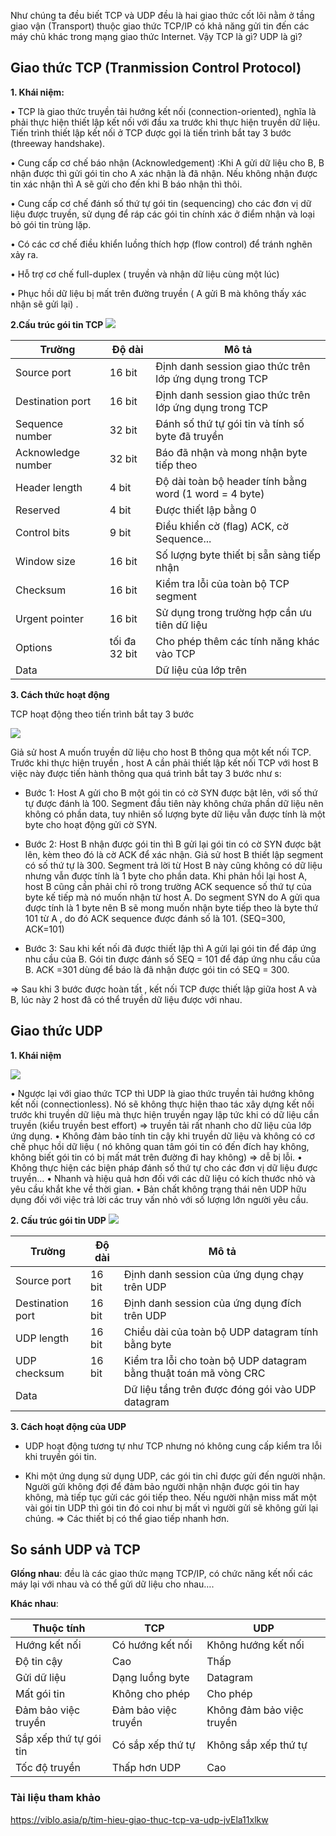 Như chúng ta đều biết TCP và UDP đều là hai giao thức cốt lõi nằm ở tầng giao vận (Transport) thuộc giao thức TCP/IP có khả năng gửi tin đến các máy chủ khác trong mạng giao thức Internet. Vậy TCP là gì? UDP là gì?

## Giao thức TCP (Tranmission Control Protocol)
**1. Khái niệm:**

•	TCP là giao thức truyền tải hướng kết nối (connection-oriented), nghĩa là phải thực hiện thiết lập kết nối với đầu xa trước khi thực hiện truyền dữ liệu. Tiến trình thiết lập kết nối ở TCP được gọi là tiến trình bắt tay 3 bước (threeway handshake).

•	Cung cấp cơ chế báo nhận (Acknowledgement) :Khi A gửi dữ liệu cho B, B nhận được thì gửi gói tin cho A xác nhận là đã nhận. Nếu không nhận được tin xác nhận thì A sẽ gửi cho đến khi B báo nhận thì thôi.

•	Cung cấp cơ chế đánh số thứ tự gói tin (sequencing) cho các đơn vị dữ liệu được truyền, sử dụng để ráp các gói tin chính xác ở điểm nhận và loại bỏ gói tin trùng lặp.

•	Có các cơ chế điều khiển luồng thích hợp (flow control) để tránh nghẽn xảy ra.

•	Hỗ trợ cơ chế full-duplex ( truyền và nhận dữ liệu cùng một lúc)

•	Phục hồi dữ liệu bị mất trên đường truyền ( A gửi B mà không thấy xác nhận sẽ gửi lại) .

**2.Cấu trúc gói tin TCP**
![](https://images.viblo.asia/ca199b5e-2deb-42b0-ac36-33dbf30f3e20.png)

| Trường           | Độ dài       | Mô tả                                                     |
|------------------|--------------|-----------------------------------------------------------|
| Source port      | 16 bit       | Định danh session giao thức trên lớp ứng dụng trong TCP    |
| Destination port | 16 bit       | Định danh session giao thức trên lớp ứng dụng trong TCP    |
| Sequence number  | 32 bit       | Đánh số thứ tự gói tin và tính số byte đã truyền           |
| Acknowledge number | 32 bit      | Báo đã nhận và mong nhận byte tiếp theo                    |
| Header length    | 4 bit        | Độ dài toàn bộ header tính bằng word (1 word = 4 byte)     |
| Reserved         | 4 bit        | Được thiết lập bằng 0                                     |
| Control bits     | 9 bit        | Điều khiển cờ (flag) ACK, cờ Sequence...                   |
| Window size      | 16 bit       | Số lượng byte thiết bị sẵn sàng tiếp nhận                  |
| Checksum         | 16 bit       | Kiểm tra lỗi của toàn bộ TCP segment                       |
| Urgent pointer   | 16 bit       | Sử dụng trong trường hợp cần ưu tiên dữ liệu               |
| Options          | tối đa 32 bit | Cho phép thêm các tính năng khác vào TCP                   |
| Data             |              | Dữ liệu của lớp trên                                     |


**3. Cách thức hoạt động**

TCP hoạt động theo tiến trình bắt tay 3 bước

![](https://images.viblo.asia/a9965935-1470-4add-a99d-6556775e6619.png)

Giả sử host A muốn truyền dữ liệu cho host B thông qua một kết nối TCP. Trước khi thực hiện truyền , host A cần phải thiết lập kết nối TCP với host B việc này được tiến hành thông qua quá trình bắt tay 3 bước như s:

- Bước 1: Host A gửi cho B một gói tin có cờ SYN được bật lên, với số thứ tự được đánh là 100. Segment đầu tiên này không chứa phần dữ liệu nên không có phần data, tuy nhiên số lượng byte dữ liệu vẫn được tính là một byte cho hoạt động gửi cờ SYN.
- Bước 2: Host B nhận được gói tin thì B gửi lại gói tin có cờ SYN được bật lên, kèm theo đó là cờ ACK để xác nhận.
Giả sử host B thiết lập segment có số thứ tự là 300. Segment trả lời từ Host B này cũng không có dữ liệu nhưng vẫn được tính là 1 byte cho phần data. Khi phản hồi lại host A, host B cũng cần phải chỉ rõ trong trường ACK sequence số thứ tự của byte kế tiếp mà nó muốn nhận từ host A. Do segment SYN do A gửi qua được tính là 1 byte nên B sẽ mong muốn nhận byte tiếp theo là byte thứ 101 từ A , do đó ACK sequence được đánh số là 101. (SEQ=300, ACK=101)

- Bước 3: Sau khi kết nối đã được thiết lập thì A gửi lại gói tin để đáp ứng nhu cầu của B. Gói tin được đánh số SEQ = 101 để đáp ứng nhu cầu của B. ACK =301 dùng để báo là đã nhận được gói tin có SEQ = 300.

=> Sau khi 3 bước được hoàn tất , kết nối TCP được thiết lập giữa host A và B, lúc này 2 host đã có thể truyền dữ liệu được với nhau.

## Giao thức UDP

**1. Khái niệm**

![](https://encrypted-tbn0.gstatic.com/images?q=tbn:ANd9GcQr0n67zIDAGf0C9228SM2-HKWktHtetxZN5Q&usqp=CAU)

•	Ngược lại với giao thức TCP thì UDP là giao thức truyền tải hướng không kết nối (connectionless). Nó sẽ không thực hiện thao tác xây dựng kết nối trước khi truyền dữ liệu mà thực hiện truyền ngay lập tức khi có dữ liệu cần truyền (kiểu truyền best effort) => truyền tải rất nhanh cho dữ liệu của lớp ứng dụng.
•	Không đảm bảo tính tin cậy khi truyền dữ liệu và không có cơ chế phục hồi dữ liệu ( nó không quan tâm gói tin có đến đích hay không, không biết gói tin có bị mất mát trên đường đi hay không) => dễ bị lỗi.
•	Không thực hiện các biện pháp đánh số thứ tự cho các đơn vị dữ liệu được truyền…
•	Nhanh và hiệu quả hơn đối với các dữ liệu có kích thước nhỏ và yêu cầu khắt khe về thời gian.
•	Bản chất không trạng thái nên UDP hữu dụng đối với việc trả lời các truy vấn nhỏ với số lượng lớn người yêu cầu.

**2. Cấu trúc gói tin UDP**
![](https://images.viblo.asia/804e5295-cc37-49a4-9029-bac0b28402d3.png)

| Trường           | Độ dài  | Mô tả                                                                                 |
|------------------|---------|---------------------------------------------------------------------------------------|
| Source port      | 16 bit  | Định danh session của ứng dụng chạy trên UDP                                          |
| Destination port | 16 bit  | Định danh session của ứng dụng đích trên UDP                                          |
| UDP length       | 16 bit  | Chiều dài của toàn bộ UDP datagram tính bằng byte                                    |
| UDP checksum     | 16 bit  | Kiểm tra lỗi cho toàn bộ UDP datagram bằng thuật toán mã vòng CRC                    |
| Data             |         | Dữ liệu tầng trên được đóng gói vào UDP datagram                                      |

**3. Cách hoạt động của UDP**

- UDP hoạt động tương tự như TCP nhưng nó không cung cấp kiểm tra lỗi khi truyền gói tin.

- Khi một ứng dụng sử dụng UDP, các gói tin chỉ được gửi đến người nhận. Người gửi không đợi để đảm bảo người nhận nhận được gói tin hay không, mà tiếp tục gửi các gói tiếp theo. Nếu người nhận miss mất một vài gói tin UDP thì gói tin đó coi như bị mất vì người gửi sẽ không gửi lại chúng. => Các thiết bị có thể giao tiếp nhanh hơn.

## So sánh UDP và TCP

**GIống nhau**: đều là các giao thức mạng TCP/IP, có chức năng kết nối các máy lại với nhau và có thể gửi dữ liệu cho nhau….

**Khác nhau**:

| Thuộc tính             | TCP                   | UDP                        |
|------------------------|-----------------------|----------------------------|
| Hướng kết nối          | Có hướng kết nối       | Không hướng kết nối        |
| Độ tin cậy             | Cao                   | Thấp                       |
| Gửi dữ liệu            | Dạng luồng byte       | Datagram                   |
| Mất gói tin             | Không cho phép        | Cho phép                   |
| Đảm bảo việc truyền     | Đảm bảo việc truyền    | Không đảm bảo việc truyền  |
| Sắp xếp thứ tự gói tin | Có sắp xếp thứ tự     | Không sắp xếp thứ tự       |
| Tốc độ truyền          | Thấp hơn UDP          | Cao                        |

### Tài liệu tham khảo
https://viblo.asia/p/tim-hieu-giao-thuc-tcp-va-udp-jvEla11xlkw






